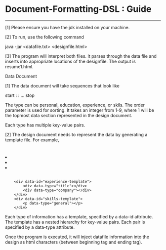 # Document-Formatting-DSL : Guide
*************************************************************************
[1] Please ensure you have the jdk installed on your machine.

[2] To run, use the following command

java -jar <datafile.txt> <designfile.html>

[3] The program will interpret both files. It parses through the data file
and inserts into appropriate locations of the designfile. The output 
is resume1.html. 

Data Document

[1] The data document will take sequences that look like

start <type> <order>
<key>:<value>
<key>:<value>
...
stop <type> 

The type can be personal, education, experience, or skils. 
The order parameter is used for sorting. It takes an integer from 1-9, where 1
will be the topmost data section represented in the design document.

Each type has multiple key-value pairs. 

[2] The design document needs to represent the data by generating a template file. For example,

<body>
		<div data-id="personal-template">
			<h1 data-type="name"></h1>
			<li data-type="email"></li>
			<li data-type="address"></li>
			<li data-type="phone"></li>
		</div>
		<div>
			<section data-id="education-template">
			<h1 data-type="school"></h1>
			<h5 data-type="degree"></h5>
			<p data-type="startyear"></p>
			</section>
		</div>
		
		<div data-id="experience-template">
			<div data-type="title"></div>
			<div data-type="company"></div>
		</div>
		<div data-id="skills-template">
			<p data-type="general"></p>
		</div>
</body>

Each type of information has a template, specified by a data-id attribute.
The template has a nested hierarchy for key-value pairs. Each pair is 
specified by a data-type attribute.

Once the program is executed, it will inject datafile information into the design 
as html characters (between beginning tag and ending tag).
